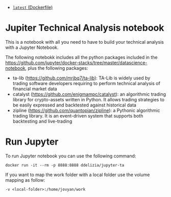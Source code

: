 * [`latest` (Dockerfile)](https://raw.githubusercontent.com/ddelizia/jupyter-ta/master/docker/Dockerfile)

# Jupiter Technical Analysis notebook

This is a notebook with all you need to have to build your technical analysis with a Jupyter Notebook.

The following notebokk includes all the python packages included in the https://github.com/jupyter/docker-stacks/tree/master/datascience-notebook, plus the following packages:

* ta-lib (https://github.com/mrjbq7/ta-lib): TA-Lib is widely used by trading software developers requiring to perform technical analysis of financial market data
* catalyst (https://github.com/enigmampc/catalyst): an algorithmic trading library for crypto-assets written in Python. It allows trading strategies to be easily expressed and backtested against historical data
* zipline (https://github.com/quantopian/zipline): a Pythonic algorithmic trading library. It is an event-driven system that supports both backtesting and live-trading

# Run Jupyter

To run Jupyter notebook you can use the following command:

```
docker run -it --rm -p 8888:8888 ddelizia/jupyter-ta
```

If you want to map the work folder with a local folder use the volume mapping as follow:

```
-v <local-folder>:/home/jovyan/work
```
